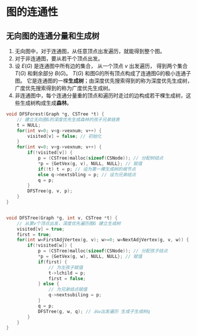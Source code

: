 # 图的连通性
## 无向图的连通分量和生成树
1. 无向图中，对于连通图，从任意顶点出发遍历，就能得到整个图。
2. 对于非连通图，要从若干个顶点出发。
3. 设 $E(G)$ 是连通图中所有边的集合， 从一个顶点 $v$ 出发遍历， 得到两个集合 $T(G)$ 和剩余部分 $B(G)$。 $T(G)$ 和图G的所有顶点构成了连通图G的极小连通子图。 它是连通图的一棵**生成树**；由深度优先搜索得到的称为深度优先生成树，广度优先搜索得到的称为广度优先生成树。
4. 非连通图中，每个连通分量重的顶点和遍历时走过的边构成若干棵生成树，这些生成树构成生成**森林**。


```c
void DFSForest(Graph *g, CSTree *t) {
    // 建立无向图G的深度优先生成森林的孩子兄弟链表
    t = NULL;
    for(int v=0; v<g->vexnum; v++) {
        visited[v] = false; // 初始化
    }
    for(int v=0; v<g->vexnum; v++) {
        if(!visited[v]) {
            p = (CSTree)malloc(sizeof(CSNode)); // 分配树结点
            *p = {GetVex(g, v), NULL, NULL}; // 赋值
            if(!t) t = p; // 设为第一棵生成树的根节点
            else q->nextsbling = p; // 设为兄弟结点
            q = p;
        }
        DFSTree(g, v, p);
    }
}


void DFSTree(Graph *g, int v, CSTree *t) {
    // 从第v个顶点出发，深度优先遍历图G 建立生成树
    visited[v] = true;
    first = true;
    for(int w=FirstAdjVertex(g, v); w>=0; w=NextAdjVertex(g, v, w)) {
        if(!visited[w]) {
            p = (CSTree)malloc(sizeof(CSNode)); // 分配孩子结点
            *p = {GetVex(g, w), NULL, NULL}; // 赋值
            if(first) {
                // 为左孩子赋值
                t->lchild = p;
                first = false;
            } else {
                // 为兄弟结点赋值
                q->nextsubiling = p;
            }
            q = p;
            DFSTree(g, w, q); // 从w出发遍历 生成子生成树q
        }
    }
}
```